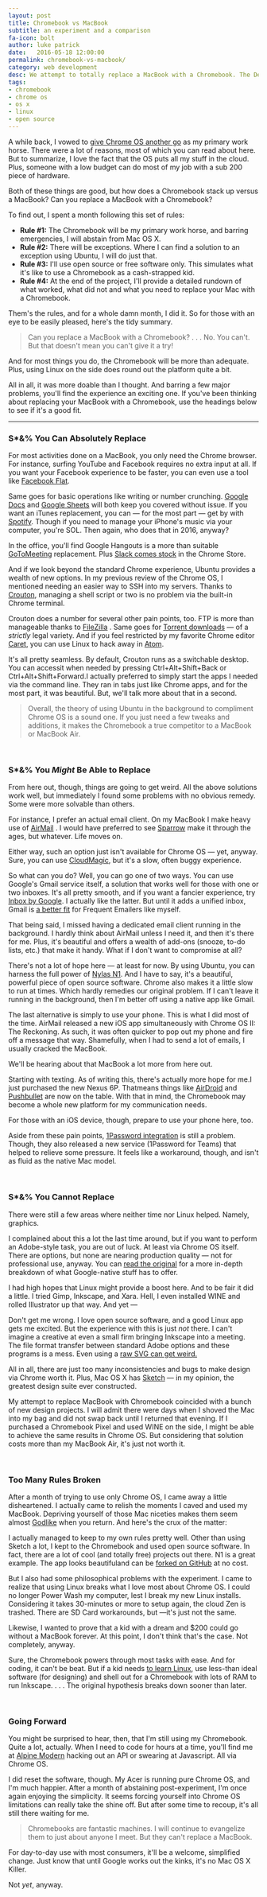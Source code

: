```yaml
---
layout: post
title: Chromebook vs MacBook
subtitle: an experiment and a comparison
fa-icon: bolt
author: luke patrick
date:   2016-05-18 12:00:00
permalink: chromebook-vs-macbook/
category: web development
desc: We attempt to totally replace a MacBook with a Chromebook. The Devil is in the details, and our comparison is chock-full of details. 
tags:
- chromebook
- chrome os
- os x
- linux
- open source
---
```


A while back, I vowed to [give Chrome OS another go](http://routerchowder.com/chromebook-replacing-macbook/) as my primary work horse. There were a lot of reasons, most of which you can read about here. But to summarize, I love the fact that the OS puts all my stuff in the cloud. Plus, someone with a low budget can do most of my job with a sub 200 piece of hardware.

Both of these things are good, but how does a Chromebook stack up versus a MacBook? Can you replace a MacBook with a Chromebook?

To find out, I spent a month following this set of rules:

- **Rule #1:** The Chromebook will be my primary work horse, and barring emergencies, I will abstain from Mac OS X.
- **Rule #2:** There will be exceptions. Where I can find a solution to an exception using Ubuntu, I will do just that.
- **Rule #3:** I'll use open source or free software only. This simulates what it's like to use a Chromebook as a cash-strapped kid.
- **Rule #4:** At the end of the project, I'll provide a detailed rundown of what worked, what did not and what you need to replace your Mac with a Chromebook.

Them's the rules, and for a whole damn month, I did it. So for those with an eye to be easily pleased, here's the tidy summary.

> Can you replace a MacBook with a Chromebook? . . . No. You can't. But that doesn't mean you can't give it a try!

And for most things you do, the Chromebook will be more than adequate. Plus, using Linux on the side does round out the platform quite a bit.

All in all, it was more doable than I thought. And barring a few major problems, you'll find the experience an exciting one. If you've been thinking about replacing your MacBook with a Chromebook, use the headings below to see if it's a good fit.

___

### S*&% You Can Absolutely Replace

For most activities done on a MacBook, you only need the Chrome browser. For instance, surfing YouTube and Facebook requires no extra input at all. If you want your Facebook experience to be faster, you can even use a tool like  [Facebook Flat](https://chrome.google.com/webstore/detail/facebook-flat/kadbillinepbjlgenaliokdhejdmmlgp?hl=en-US).

Same goes for basic operations like writing or number crunching.  [Google Docs](http://docs.google.com) and  [Google Sheets](http://sheets.google.com) will both keep you covered without issue. If you want an iTunes replacement, you can — for the most part — get by with  [Spotify](http://spotify.com). Though if you need to manage your iPhone's music via your computer, you're SOL. Then again, who does that in 2016, anyway?

In the office, you'll find Google Hangouts is a more than suitable  [GoToMeeting](http://gotomeeting.com) replacement. Plus  [Slack comes stock](https://chrome.google.com/webstore/detail/slack/jeogkiiogjbmhklcnbgkdcjoioegiknm?hl=en-US) in the Chrome Store.

And if we look beyond the standard Chrome experience, Ubuntu provides a wealth of new options. In my previous review of the Chrome OS, I mentioned needing an easier way to SSH into my servers. Thanks to [Crouton](https://github.com/dnschneid/crouton), managing a shell script or two is no problem via the built-in Chrome terminal.

Crouton does a number for several other pain points, too. FTP is more than manageable thanks to [FileZilla](https://filezilla-project.org/) . Same goes for [Torrent downloads](https://www.transmissionbt.com/) — of a *strictly* legal variety. And if you feel restricted by my favorite Chrome editor [Caret](https://chrome.google.com/webstore/detail/caret/fljalecfjciodhpcledpamjachpmelml?hl=en), you can use Linux to hack away in [Atom](https://atom.io/).

It's all pretty seamless. By default, Crouton runs as a switchable desktop. You can accessit when needed by pressing Ctrl+Alt+Shift+Back or Ctrl+Alt+Shift+Forward.I actually preferred to simply start the apps I needed via the command line. They ran in tabs just like Chrome apps, and for the most part, it was beautiful. But, we'll talk more about that in a second.

> Overall, the theory of using Ubuntu in the background to compliment Chrome OS is a sound one. If you just need a few tweaks and additions, it makes the Chromebook a true competitor to a MacBook or MacBook Air.

&nbsp;

### S*&% You _Might_ Be Able to Replace

From here out, though, things are going to get weird. All the above solutions work well, but immediately I found some problems with no obvious remedy. Some were more solvable than others.

For instance, I prefer an actual email client. On my MacBook I make heavy use of [AirMail](http://airmailapp.com/) . I would have preferred to see [Sparrow](http://www.macrumors.com/2015/02/17/google-pulls-sparrow/) make it through the ages, but whatever. Life moves on.

Either way, such an option just isn't available for Chrome OS — yet, anyway. Sure, you can use [CloudMagic](https://chrome.google.com/webstore/detail/cloudmagic/kddkcfbhnacmdhojcgppgpdhimdldane?hl=en-US), but it's a slow, often buggy experience.

So what can you do? Well, you can go one of two ways. You can use Google's Gmail service itself, a solution that works well for those with one or two inboxes. It's all pretty smooth, and if you want a fancier experience, try [Inbox by Google](https://www.google.com/inbox/). I actually like the latter. But until it adds a unified inbox, Gmail is [a better fit](https://gmail.googleblog.com/2015/03/all-your-mail-together-in-one-place.html) for Frequent Emailers like myself.

That being said, I missed having a dedicated email client running in the background. I hardly think about AirMail unless I need it, and then it's there for me. Plus, it's beautiful and offers a wealth of add-ons (snooze, to-do lists, etc.) that make it handy. What if I don't want to compromise at all?

There's not a lot of hope here — at least for now. By using Ubuntu, you can harness the full power of [Nylas N1](https://nylas.com/). And I have to say, it's a beautiful, powerful piece of open source software. Chrome also makes it a little slow to run at times. Which hardly remedies our original problem. If I can't leave it running in the background, then I'm better off using a native app like Gmail.

The last alternative is simply to use your phone. This is what I did most of the time. AirMail released a new iOS app simultaneously with Chrome OS II: The Reckoning. As such, it was often quicker to pop out my phone and fire off a message that way. Shamefully, when I had to send a lot of emails, I usually cracked the MacBook.

We'll be hearing about that MacBook a lot more from here out.

Starting with texting. As of writing this, there's actually more hope for me.I just purchased the new Nexus 6P. Thatmeans things like [AirDroid](https://www.airdroid.com/) and [Pushbullet](https://www.pushbullet.com/) are now on the table. With that in mind, the Chromebook may become a whole new platform for my communication needs.

For those with an iOS device, though, prepare to use your phone here, too.

Aside from these pain points, [1Password integration](https://agilebits.com/) is still a problem. Though, they also released a new service (1Password for Teams) that helped to relieve some pressure. It feels like a workaround, though, and isn't as fluid as the native Mac model.

&nbsp;

### S*&% You Cannot Replace

There were still a few areas where neither time nor Linux helped. Namely, graphics.

I complained about this a lot the last time around, but if you want to perform an Adobe-style task, you are out of luck. At least via Chrome OS itself. There are options, but none are nearing production quality — not for professional use, anyway. You can [read the original](http://routerchowder.com/chromebook-for-web-development/) for a more in-depth breakdown of what Google-native stuff has to offer.

I had high hopes that Linux might provide a boost here. And to be fair it did a little. I tried Gimp, Inkscape, and Xara. Hell, I even installed WINE and rolled Illustrator up that way. And yet —

Don't get me wrong. I love open source software, and a good Linux app gets me excited. But the experience with this is just *not* there. I can't imagine a creative at even a small firm bringing Inkscape into a meeting. The file format transfer between standard Adobe options and these programs is a mess. Even using a [raw SVG can get weird.](http://www.howtogeek.com/wp-content/uploads/2009/11/x5bsod.png.pagespeed.gp+jp+jw+pj+js+rj+rp+rw+ri+cp+md.ic.vYS2_0xBFt.png)

All in all, there are just too many inconsistencies and bugs to make design via Chrome worth it. Plus, Mac OS X has [Sketch](http://www.sketchapp.com/) — in my opinion, the greatest design suite ever constructed.

My attempt to replace MacBook with Chromebook coincided with a bunch of new design projects. I will admit there were days when I shoved the Mac into my bag and did not swap back until I returned that evening. If I purchased a Chromebook Pixel and used WINE on the side, I might be able to achieve the same results in Chrome OS. But considering that solution costs more than my MacBook Air, it's just not worth it.

&nbsp;

### Too Many Rules Broken

After a month of trying to use only Chrome OS, I came away a little disheartened. I actually came to relish the moments I caved and used my MacBook. Depriving yourself of those Mac niceties makes them seem almost [Godlike](http://www.modernthrill.com/wp-content/uploads/2013/05/arrested-development-in-god-we-trust-10.jpg) when you return. And here's the crux of the matter:

I actually managed to keep to my own rules pretty well. Other than using Sketch a lot, I kept to the Chromebook and used open source software. In fact, there are a lot of cool (and totally free) projects out there. N1 is a great example. The app looks beautifuland can be [forked on GitHub](https://github.com/nylas/N1) at no cost.

But I also had some philosophical problems with the experiment. I came to realize that using Linux breaks what I love most about Chrome OS. I could no longer Power Wash my computer, lest I break my new Linux installs. Considering it takes 30-minutes or more to setup again, the cloud Zen is trashed. There are SD Card workarounds, but —it's just not the same.

Likewise, I wanted to prove that a kid with a dream and $200 could go without a MacBook forever. At this point, I don't think that's the case. Not completely, anyway.

Sure, the Chromebook powers through most tasks with ease. And for coding, it can't be beat. But if a kid needs [to learn Linux](https://media.giphy.com/media/XreQmk7ETCak0/giphy.gif), use less-than ideal software (for designing) and shell out for a Chromebook with lots of RAM to run Inkscape. . . . The original hypothesis breaks down sooner than later.

&nbsp;

### Going Forward

You might be surprised to hear, then, that I'm still using my Chromebook. Quite a lot, actually. When I need to code for hours at a time, you'll find me at [Alpine Modern](http://www.yelp.com/biz/alpine-modern-cafe-boulder-3) hacking out an API or swearing at Javascript. All via Chrome OS.

I did reset the software, though. My Acer is running pure Chrome OS, and I'm much happier. After a month of abstaining post-experiment, I'm once again enjoying the simplicity. It seems forcing yourself into Chrome OS limitations can really take the shine off. But after some time to recoup, it's all still there waiting for me.

> Chromebooks are fantastic machines. I will continue to evangelize them to just about anyone I meet. But they can't replace a MacBook.

For day-to-day use with most consumers, it'll be a welcome, simplified change. Just know that until Google works out the kinks, it's no Mac OS X Killer.

Not *yet*, anyway.

